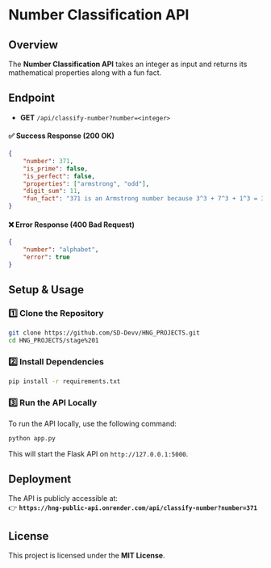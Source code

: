 # **Number Classification API**  

## **Overview**  
The **Number Classification API** takes an integer as input and returns its mathematical properties along with a fun fact.  

## **Endpoint**  
- **GET** `/api/classify-number?number=<integer>` 

#### **✅ Success Response (200 OK)**  
```json
{
    "number": 371,
    "is_prime": false,
    "is_perfect": false,
    "properties": ["armstrong", "odd"],
    "digit_sum": 11,
    "fun_fact": "371 is an Armstrong number because 3^3 + 7^3 + 1^3 = 371"
}
```  

#### **❌ Error Response (400 Bad Request)**  
```json
{
    "number": "alphabet",
    "error": true
}
```  

## **Setup & Usage**  

### **1️⃣ Clone the Repository**  
```bash
git clone https://github.com/SD-Devv/HNG_PROJECTS.git
cd HNG_PROJECTS/stage%201
```  

### **2️⃣ Install Dependencies**  
```bash
pip install -r requirements.txt
```  

### **3️⃣ Run the API Locally**  
To run the API locally, use the following command:
```bash
python app.py
```

This will start the Flask API on `http://127.0.0.1:5000`.

## **Deployment**  
The API is publicly accessible at:  
👉 **`https://hng-public-api.onrender.com/api/classify-number?number=371`**

## **License**  
This project is licensed under the **MIT License**.
